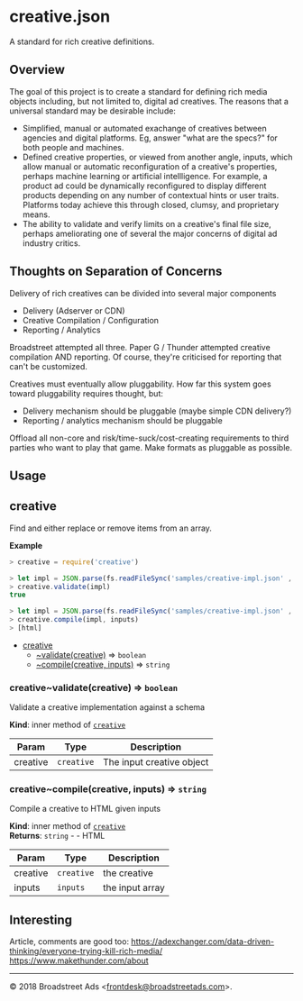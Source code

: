 # creative.json

A standard for rich creative definitions.

## Overview

The goal of this project is to create a standard for defining rich media objects
including, but not limited to, digital ad creatives. The reasons that a
universal standard may be desirable include:

* Simplified, manual or automated exachange of creatives between agencies
  and digital platforms. Eg, answer "what are the specs?" for both people and
  machines.
* Defined creative properties, or viewed from another angle, inputs, which allow
  manual or automatic reconfiguration of a creative's properties, perhaps
  machine learning or artificial intellligence. For example, a product ad could
  be dynamically reconfigured to display different products depending on any
  number of contextual hints or user traits.
  Platforms today achieve this through closed, clumsy, and proprietary means.
* The ability to validate and verify limits on a creative's final file size,
  perhaps ameliorating one of several the major concerns of digital ad industry
  critics.

## Thoughts on Separation of Concerns

Delivery of rich creatives can be divided into several major components

* Delivery (Adserver or CDN)
* Creative Compilation / Configuration
* Reporting / Analytics

Broadstreet attempted all three. Paper G / Thunder attempted creative
compilation AND reporting. Of course, they're criticised for reporting that
can't be customized.

Creatives must eventually allow pluggability. How far this system goes toward
pluggability requires thought, but:

* Delivery mechanism should be pluggable (maybe simple CDN delivery?)
* Reporting / analytics mechanism should be pluggable

Offload all non-core and risk/time-suck/cost-creating requirements to third
parties who want to play that game. Make formats as pluggable as possible.

## Usage

<a name="module_creative"></a>

## creative
Find and either replace or remove items from an array.

**Example**  
```js
> creative = require('creative')

> let impl = JSON.parse(fs.readFileSync('samples/creative-impl.json' ,'utf-8'))
> creative.validate(impl)
true

> let impl = JSON.parse(fs.readFileSync('samples/creative-impl.json' ,'utf-8'))
> creative.compile(impl, inputs)
> [html]
```

* [creative](#module_creative)
    * [~validate(creative)](#module_creative..validate) ⇒ <code>boolean</code>
    * [~compile(creative, inputs)](#module_creative..compile) ⇒ <code>string</code>

<a name="module_creative..validate"></a>

### creative~validate(creative) ⇒ <code>boolean</code>
Validate a creative implementation against a schema

**Kind**: inner method of [<code>creative</code>](#module_creative)  

| Param | Type | Description |
| --- | --- | --- |
| creative | <code>creative</code> | The input creative object |

<a name="module_creative..compile"></a>

### creative~compile(creative, inputs) ⇒ <code>string</code>
Compile a creative to HTML given inputs

**Kind**: inner method of [<code>creative</code>](#module_creative)  
**Returns**: <code>string</code> - - HTML  

| Param | Type | Description |
| --- | --- | --- |
| creative | <code>creative</code> | the creative |
| inputs | <code>inputs</code> | the input array |


## Interesting

Article, comments are good too: https://adexchanger.com/data-driven-thinking/everyone-trying-kill-rich-media/
https://www.makethunder.com/about

* * *

&copy; 2018 Broadstreet Ads \<frontdesk@broadstreetads.com\>.